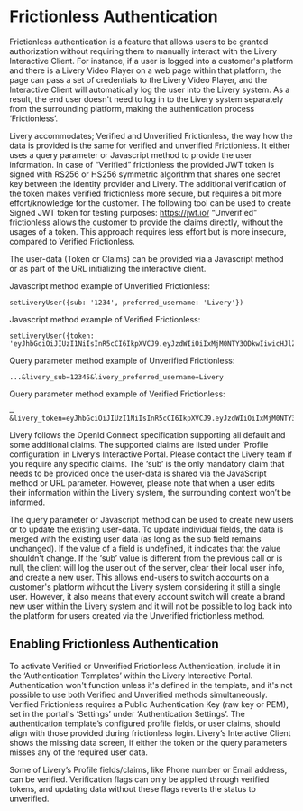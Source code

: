 # Frictionless Authentication

Frictionless authentication is a feature that allows users to be granted authorization without requiring them to manually interact with the Livery Interactive Client. For instance, if a user is logged into a customer's platform and there is a Livery Video Player on a web page within that platform, the page can pass a set of credentials to the Livery Video Player, and the Interactive Client will automatically log the user into the Livery system. As a result, the end user doesn't need to log in to the Livery system separately from the surrounding platform, making the authentication process ‘Frictionless’.

Livery accommodates; Verified and Unverified Frictionless, the way how the data is provided is the same for verified and unverified Frictionless. It either uses a query parameter or Javascript method to provide the user information. In case of “Verified” frictionless the provided JWT token is signed with RS256 or HS256 symmetric algorithm that shares one secret key between the identity provider and Livery. The additional verification of the token makes verified frictionless more secure, but requires a bit more effort/knowledge for the customer.  The following tool can be used to create Signed JWT token for testing purposes: <https://jwt.io/>
“Unverified” frictionless allows the customer to provide the claims directly, without the usages of a token. This approach requires less effort but is more insecure, compared to Verified Frictionless.

The user-data (Token or Claims) can be provided via a Javascript method or as part of the URL initializing the interactive client.

Javascript method example of Unverified Frictionless:

```
setLiveryUser({sub: '1234', preferred_username: 'Livery'})
```

Javascript method example of Verified Frictionless:

```
setLiveryUser({token: 'eyJhbGciOiJIUzI1NiIsInR5cCI6IkpXVCJ9.eyJzdWIiOiIxMjM0NTY3ODkwIiwicHJlZmVycmVkX3VzZXJuYW1lIjoiSGVsbCBvIn0.fgzQ8ps0S63kiD_fQ5F2uEN4IQyufN2pkorwW0fCBSEqpV14GOSdV4cgk4MLYGE'})
```

Query parameter method example of Unverified Frictionless:

```
...&livery_sub=12345&livery_preferred_username=Livery
```

Query parameter method example of Verified Frictionless:

```
…&livery_token=eyJhbGciOiJIUzI1NiIsInR5cCI6IkpXVCJ9.eyJzdWIiOiIxMjM0NTY3ODkwIiwicHJlZmVycmVkX3VzZXJuYW1lIjoiSGVsbCBvIn0.fgzQ8ps0S63kiD_fQ5F2uEN4IQyufN2pkorwW0fCBSEqpV14GOSdV4cgk4MLYGE
```

Livery follows the OpenId Connect specification supporting all default and some additional claims. The supported claims are listed under ‘Profile configuration’ in Livery’s Interactive Portal. Please contact the Livery team if you require any specific claims.
The ‘sub’ is the only mandatory claim that needs to be provided once the user-data is shared via the JavaScript method or URL parameter. However, please note that when a user edits their information within the Livery system, the surrounding context won’t be informed.

The query parameter or Javascript method can be used to create new users or to update the existing user-data. To update individual fields, the data is merged with the existing user data (as long as the sub field remains unchanged). If the value of a field is undefined, it indicates that the value shouldn't change.
If the ‘sub’ value is different from the previous call or is null, the client will log the user out of the server, clear their local user info, and create a new user. This allows end-users to switch accounts on a customer's platform without the Livery system considering it still a single user. However, it also means that every account switch will create a brand new user within the Livery system and it will not be possible to log back into the platform for users created via the Unverified frictionless method.

## Enabling Frictionless Authentication

To activate Verified or Unverified Frictionless Authentication, include it in the ‘Authentication Templates’ within the Livery Interactive Portal. Authentication won't function unless it's defined in the template, and it's not possible to use both Verified and Unverified methods simultaneously. Verified Frictionless requires a Public Authentication Key (raw key or PEM), set in the portal's ‘Settings’ under ‘Authentication Settings’.
The authentication template’s configured profile fields, or user claims, should align with those provided during frictionless login. Livery’s Interactive Client shows the missing data screen, if either the token or the query parameters misses any of the required user data.

Some of Livery’s Profile fields/claims, like Phone number or Email address, can be verified. Verification flags can only be applied through verified tokens, and updating data without these flags reverts the status to unverified.

